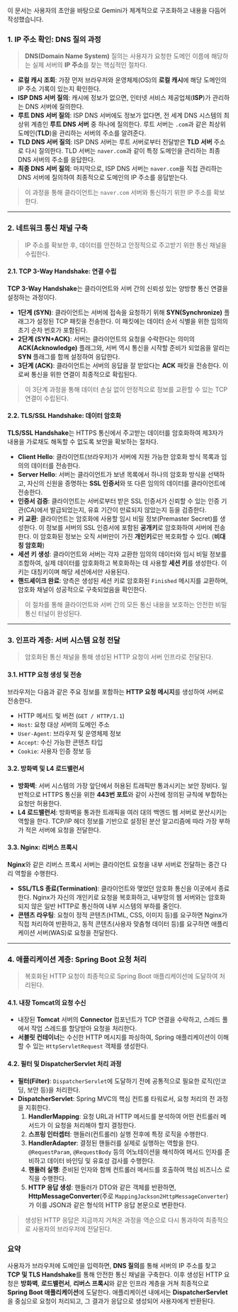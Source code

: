 이 문서는 사용자의 초안을 바탕으로 Gemini가 체계적으로 구조화하고 내용을 다듬어 작성했습니다.

### 1. IP 주소 확인: DNS 질의 과정
> **DNS(Domain Name System)** 질의는 사용자가 요청한 도메인 이름에 해당하는 실제 서버의 **IP 주소**를 찾는 핵심적인 절차다.

* **로컬 캐시 조회**: 가장 먼저 브라우저와 운영체제(OS)의 **로컬 캐시**에 해당 도메인의 IP 주소 기록이 있는지 확인한다.
* **ISP DNS 서버 질의**: 캐시에 정보가 없으면, 인터넷 서비스 제공업체(**ISP**)가 관리하는 DNS 서버에 질의한다.
* **루트 DNS 서버 질의**: ISP DNS 서버에도 정보가 없다면, 전 세계 DNS 시스템의 최상위 계층인 **루트 DNS 서버** 중 하나에 질의한다. 루트 서버는 `.com`과 같은 최상위 도메인(**TLD**)을 관리하는 서버의 주소를 알려준다.
* **TLD DNS 서버 질의**: ISP DNS 서버는 루트 서버로부터 전달받은 **TLD 서버** 주소로 다시 질의한다. TLD 서버는 `naver.com`과 같이 특정 도메인을 관리하는 최종 DNS 서버의 주소를 응답한다.
* **최종 DNS 서버 질의**: 마지막으로, ISP DNS 서버는 `naver.com`을 직접 관리하는 DNS 서버에 질의하여 최종적으로 도메인의 IP 주소를 응답받는다.

> 이 과정을 통해 클라이언트는 `naver.com` 서버와 통신하기 위한 IP 주소를 확보한다.

---

### 2. 네트워크 통신 채널 구축
> IP 주소를 확보한 후, 데이터를 안전하고 안정적으로 주고받기 위한 통신 채널을 수립한다.

#### 2.1. TCP 3-Way Handshake: 연결 수립
**TCP 3-Way Handshake**는 클라이언트와 서버 간의 신뢰성 있는 양방향 통신 연결을 설정하는 과정이다.

* **1단계 (SYN)**: 클라이언트는 서버에 접속을 요청하기 위해 **SYN(Synchronize)** 플래그가 설정된 TCP 패킷을 전송한다. 이 패킷에는 데이터 순서 식별을 위한 임의의 초기 순차 번호가 포함된다.
* **2단계 (SYN+ACK)**: 서버는 클라이언트의 요청을 수락한다는 의미의 **ACK(Acknowledge)** 플래그와, 서버 역시 통신을 시작할 준비가 되었음을 알리는 **SYN** 플래그를 함께 설정하여 응답한다.
* **3단계 (ACK)**: 클라이언트는 서버의 응답을 잘 받았다는 **ACK** 패킷을 전송한다. 이로써 통신을 위한 연결이 최종적으로 확립된다.

> 이 3단계 과정을 통해 데이터 손실 없이 안정적으로 정보를 교환할 수 있는 TCP 연결이 수립된다.

#### 2.2. TLS/SSL Handshake: 데이터 암호화
**TLS/SSL Handshake**는 HTTPS 통신에서 주고받는 데이터를 암호화하여 제3자가 내용을 가로채도 해독할 수 없도록 보안을 확보하는 절차다.

* **Client Hello**: 클라이언트(브라우저)가 서버에 지원 가능한 암호화 방식 목록과 임의의 데이터를 전송한다.
* **Server Hello**: 서버는 클라이언트가 보낸 목록에서 하나의 암호화 방식을 선택하고, 자신의 신원을 증명하는 **SSL 인증서**와 또 다른 임의의 데이터를 클라이언트에 전송한다.
* **인증서 검증**: 클라이언트는 서버로부터 받은 SSL 인증서가 신뢰할 수 있는 인증 기관(CA)에서 발급되었는지, 유효 기간이 만료되지 않았는지 등을 검증한다.
* **키 교환**: 클라이언트는 암호화에 사용할 임시 비밀 정보(Premaster Secret)를 생성한다. 이 정보를 서버의 SSL 인증서에 포함된 **공개키**로 암호화하여 서버에 전송한다. 이 암호화된 정보는 오직 서버만이 가진 **개인키**로만 복호화할 수 있다. (**비대칭 암호화**)
* **세션 키 생성**: 클라이언트와 서버는 각자 교환한 임의의 데이터와 임시 비밀 정보를 조합하여, 실제 데이터를 암호화하고 복호화하는 데 사용할 **세션 키**를 생성한다. 이 키는 대칭키이며 해당 세션에서만 사용된다.
* **핸드셰이크 완료**: 양측은 생성된 세션 키로 암호화된 `Finished` 메시지를 교환하며, 암호화 채널이 성공적으로 구축되었음을 확인한다.

> 이 절차를 통해 클라이언트와 서버 간의 모든 통신 내용을 보호하는 안전한 비밀 통신 터널이 완성된다.

---

### 3. 인프라 계층: 서버 시스템 요청 전달
> 암호화된 통신 채널을 통해 생성된 HTTP 요청이 서버 인프라로 전달된다.

#### 3.1. HTTP 요청 생성 및 전송
브라우저는 다음과 같은 주요 정보를 포함하는 **HTTP 요청 메시지**를 생성하여 서버로 전송한다.
* HTTP 메서드 및 버전 (`GET / HTTP/1.1`)
* `Host`: 요청 대상 서버의 도메인 주소
* `User-Agent`: 브라우저 및 운영체제 정보
* `Accept`: 수신 가능한 콘텐츠 타입
* `Cookie`: 사용자 인증 정보 등

#### 3.2. 방화벽 및 L4 로드밸런서
* **방화벽**: 서버 시스템의 가장 앞단에서 허용된 트래픽만 통과시키는 보안 장비다. 일반적으로 HTTPS 통신을 위한 **443번 포트**와 같이 사전에 정의된 규칙에 부합하는 요청만 허용한다.
* **L4 로드밸런서**: 방화벽을 통과한 트래픽을 여러 대의 백엔드 웹 서버로 분산시키는 역할을 한다. TCP/IP 헤더 정보를 기반으로 설정된 분산 알고리즘에 따라 가장 부하가 적은 서버에 요청을 전달한다.

#### 3.3. Nginx: 리버스 프록시
**Nginx**와 같은 리버스 프록시 서버는 클라이언트 요청을 내부 서버로 전달하는 중간 다리 역할을 수행한다.
* **SSL/TLS 종료(Termination)**: 클라이언트와 맺었던 암호화 통신을 이곳에서 종료한다. Nginx가 자신의 개인키로 요청을 복호화하고, 내부망의 웹 서버와는 암호화되지 않은 일반 HTTP로 통신하여 내부 시스템의 부하를 줄인다.
* **콘텐츠 라우팅**: 요청이 정적 콘텐츠(HTML, CSS, 이미지 등)를 요구하면 Nginx가 직접 처리하여 반환하고, 동적 콘텐츠(사용자 맞춤형 데이터 등)를 요구하면 애플리케이션 서버(WAS)로 요청을 전달한다.

---

### 4. 애플리케이션 계층: Spring Boot 요청 처리
> 복호화된 HTTP 요청이 최종적으로 Spring Boot 애플리케이션에 도달하여 처리된다.

#### 4.1. 내장 Tomcat의 요청 수신
* 내장된 **Tomcat** 서버의 **Connector** 컴포넌트가 TCP 연결을 수락하고, 스레드 풀에서 작업 스레드를 할당받아 요청을 처리한다.
* **서블릿 컨테이너**는 수신한 HTTP 메시지를 파싱하여, Spring 애플리케이션이 이해할 수 있는 `HttpServletRequest` 객체를 생성한다.

#### 4.2. 필터 및 DispatcherServlet 처리 과정
* **필터(Filter)**: `DispatcherServlet`에 도달하기 전에 공통적으로 필요한 로직(인코딩, 보안 등)을 처리한다.
* **DispatcherServlet**: Spring MVC의 핵심 컨트롤 타워로서, 요청 처리의 전 과정을 지휘한다.
    1.  **HandlerMapping**: 요청 URL과 HTTP 메서드를 분석하여 어떤 컨트롤러 메서드가 이 요청을 처리해야 할지 결정한다.
    2.  **스프링 인터셉터**: 핸들러(컨트롤러) 실행 전후에 특정 로직을 수행한다.
    3.  **HandlerAdapter**: 결정된 핸들러를 실제로 실행하는 역할을 한다. `@RequestParam`, `@RequestBody` 등의 어노테이션을 해석하여 메서드 인자를 준비하고 데이터 바인딩 및 유효성 검사를 수행한다.
    4.  **핸들러 실행**: 준비된 인자와 함께 컨트롤러 메서드를 호출하여 핵심 비즈니스 로직을 수행한다.
    5.  **HTTP 응답 생성**: 핸들러가 DTO와 같은 객체를 반환하면, **HttpMessageConverter**(주로 `MappingJackson2HttpMessageConverter`)가 이를 JSON과 같은 형식의 HTTP 응답 본문으로 변환한다.

> 생성된 HTTP 응답은 지금까지 거쳐온 과정을 역순으로 다시 통과하여 최종적으로 사용자의 브라우저에 전달된다.

### 요약
사용자가 브라우저에 도메인을 입력하면, **DNS 질의**를 통해 서버의 IP 주소를 찾고 **TCP 및 TLS Handshake**를 통해 안전한 통신 채널을 구축한다. 이후 생성된 HTTP 요청은 **방화벽**, **로드밸런서**, **리버스 프록시**와 같은 인프라 계층을 거쳐 최종적으로 **Spring Boot 애플리케이션**에 도달한다. 애플리케이션 내에서는 **DispatcherServlet**을 중심으로 요청이 처리되고, 그 결과가 응답으로 생성되어 사용자에게 반환된다.